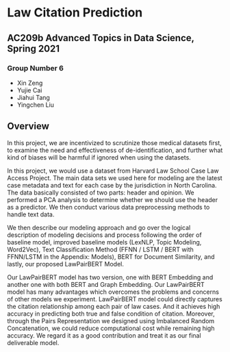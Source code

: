 # Law Citation Prediction

## AC209b Advanced Topics in Data Science, Spring 2021

### Group Number 6

* Xin Zeng
* Yujie Cai
* Jiahui Tang
* Yingchen Liu

## Overview

In this project, we are incentivized to scrutinize those medical datasets first, to examine the need and effectiveness of de-identification, and further what kind of biases will be harmful if ignored when using the datasets. 

In this project, we would use a dataset from Harvard Law School Case Law Access Project. The main data sets we used here for modeling are the latest case metadata and text for each case by the jurisdiction in North Carolina. The data basically consisted of two parts: header and opinion. We performed a PCA analysis to determine whether we should use the header as a predictor. We then conduct various data preprocessing methods to handle text data.

We then describe our modeling approach and go over the logical description of modeling decisions and process following the order of baseline model, improved baseline models (LexNLP, Topic Modeling, Word2Vec), Text Classification Method (FFNN / LSTM / BERT with FFNN/LSTM in the Appendix: Models), BERT for Document Similarity, and lastly, our proposed LawPairBERT Model. 

Our LawPairBERT model has two version, one with BERT Embedding and another one with both BERT and Graph Embedding. Our LawPairBERT model has many advantages which overcomes the problems and concerns of other models we experiment. LawPairBERT model could directly captures the citation relationship among each pair of law cases. And it achieves high accuracy in predicting both true and false condition of citation. Moreover, through the Pairs Representation we designed using Imbalanced Random Concatenation, we could reduce computational cost while remaining high accuracy. We regard it as a good contribution and treat it as our final deliverable model.

